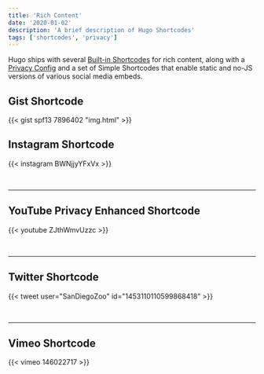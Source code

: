 ```yaml
---
title: 'Rich Content'
date: '2020-01-02'
description: 'A brief description of Hugo Shortcodes'
tags: ['shortcodes', 'privacy']
---
```


Hugo ships with several
[Built-in Shortcodes](https://gohugo.io/content-management/shortcodes/#use-hugo-s-built-in-shortcodes) for rich content,
along with a [Privacy Config](https://gohugo.io/about/hugo-and-gdpr/) and a set of Simple Shortcodes that enable static
and no-JS versions of various social media embeds.

## <!--more-->

## Gist Shortcode

{{< gist spf13 7896402 "img.html" >}}

## Instagram Shortcode

{{< instagram BWNjjyYFxVx >}}

<br>

---

## YouTube Privacy Enhanced Shortcode

{{< youtube ZJthWmvUzzc >}}

<br>

---

## Twitter Shortcode

{{< tweet user="SanDiegoZoo" id="1453110110599868418" >}}

<br>

---

## Vimeo Shortcode

{{< vimeo 146022717 >}}
